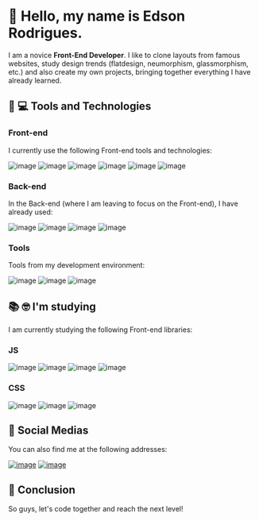 # 👋 Hello, my name is Edson Rodrigues.

I am a novice **Front-End Developer**. I like to clone layouts from famous websites, study design trends (flatdesign, neumorphism, glassmorphism, etc.) and also create my own projects, bringing together everything I have already learned.

## :rocket: :computer: Tools and Technologies

### Front-end

I currently use the following Front-end tools and technologies:

![image](https://img.shields.io/badge/HTML5-E34F26?style=for-the-badge&logo=html5&logoColor=white)
![image](https://img.shields.io/badge/CSS3-1572B6?style=for-the-badge&logo=css3&logoColor=white)
![image](https://img.shields.io/badge/Sass-CC6699?style=for-the-badge&logo=sass&logoColor=white)
![image](https://img.shields.io/badge/Bootstrap-563D7C?style=for-the-badge&logo=bootstrap&logoColor=white)
![image](https://img.shields.io/badge/JavaScript-F7DF1E?style=for-the-badge&logo=javascript&logoColor=black)
![image](https://img.shields.io/badge/jQuery-0769AD?style=for-the-badge&logo=jquery&logoColor=white)

### Back-end

In the Back-end (where I am leaving to focus on the Front-end), I have already used:

![image](https://img.shields.io/badge/PHP-777BB4?style=for-the-badge&logo=php&logoColor=white)
![image](https://img.shields.io/badge/Laravel-FF2D20?style=for-the-badge&logo=laravel&logoColor=white)
![image](https://img.shields.io/badge/MySQL-4479A1?style=for-the-badge&logo=mysql&logoColor=white)
![image](https://img.shields.io/badge/SQLite-07405E?style=for-the-badge&logo=sqlite&logoColor=white)

### Tools

Tools from my development environment:

![image](https://img.shields.io/badge/VS_Code-0078D4?style=for-the-badge&logo=visual%20studio%20code&logoColor=white)
![image](https://img.shields.io/badge/Git-F05032?style=for-the-badge&logo=git&logoColor=white)
![image](https://img.shields.io/badge/GitHub-100000?style=for-the-badge&logo=github&logoColor=white)

## :books: :nerd_face: I'm studying

I am currently studying the following Front-end libraries:

### JS

![image](https://img.shields.io/badge/React-20232A?style=for-the-badge&logo=react&logoColor=61DAFB)
![image](https://img.shields.io/badge/Redux-593D88?style=for-the-badge&logo=redux&logoColor=white)
![image](https://img.shields.io/badge/React_Router-CA4245?style=for-the-badge&logo=react-router&logoColor=white)
![image](https://img.shields.io/badge/TypeScript-007ACC?style=for-the-badge&logo=typescript&logoColor=white)

### CSS

![image](https://img.shields.io/badge/styled--components-DB7093?style=for-the-badge&logo=styled-components&logoColor=white)
![image](https://img.shields.io/badge/Tailwind_CSS-38B2AC?style=for-the-badge&logo=tailwind-css&logoColor=white)
![image](https://img.shields.io/badge/Material--UI-0081CB?style=for-the-badge&logo=material-ui&logoColor=white)

## :iphone: Social Medias

You can also find me at the following addresses:

[![image](https://img.shields.io/badge/LinkedIn-0077B5?style=for-the-badge&logo=linkedin&logoColor=white)](https://www.linkedin.com/in/edsssonrodrigues)
[![image](https://img.shields.io/badge/Instagram-E4405F?style=for-the-badge&logo=instagram&logoColor=white)](https://www.instagram.com/edsor.dev)

## :wave: Conclusion

So guys, let's code together and reach the next level!
